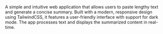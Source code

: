 A simple and intuitive web application that allows users to paste lengthy text and generate a concise summary. Built with a modern, responsive design using TailwindCSS, it features a user-friendly interface with support for dark mode. The app processes text and displays the summarized content in real-time.


